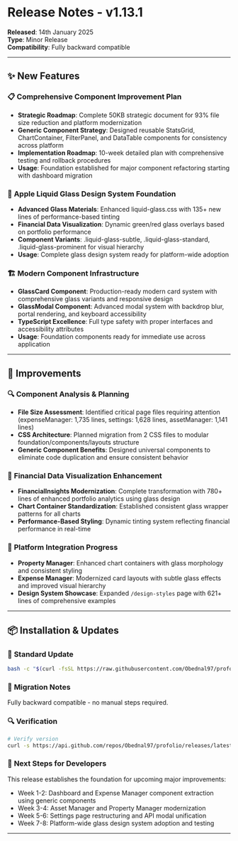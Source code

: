 # Release Notes - v1.13.1

**Released**: 14th January 2025  
**Type**: Minor Release  
**Compatibility**: Fully backward compatible

---

## ✨ **New Features**

### 📋 **Comprehensive Component Improvement Plan**

- **Strategic Roadmap**: Complete 50KB strategic document for 93% file size reduction and platform modernization
- **Generic Component Strategy**: Designed reusable StatsGrid, ChartContainer, FilterPanel, and DataTable components for consistency across platform
- **Implementation Roadmap**: 10-week detailed plan with comprehensive testing and rollback procedures
- **Usage**: Foundation established for major component refactoring starting with dashboard migration

### 🎨 **Apple Liquid Glass Design System Foundation**

- **Advanced Glass Materials**: Enhanced liquid-glass.css with 135+ new lines of performance-based tinting
- **Financial Data Visualization**: Dynamic green/red glass overlays based on portfolio performance
- **Component Variants**: .liquid-glass-subtle, .liquid-glass-standard, .liquid-glass-prominent for visual hierarchy
- **Usage**: Complete glass design system ready for platform-wide adoption

### 🏗️ **Modern Component Infrastructure**

- **GlassCard Component**: Production-ready modern card system with comprehensive glass variants and responsive design
- **GlassModal Component**: Advanced modal system with backdrop blur, portal rendering, and keyboard accessibility
- **TypeScript Excellence**: Full type safety with proper interfaces and accessibility attributes
- **Usage**: Foundation components ready for immediate use across application

---

## 🔧 **Improvements**

### 🔍 **Component Analysis & Planning**

- **File Size Assessment**: Identified critical page files requiring attention (expenseManager: 1,735 lines, settings: 1,628 lines, assetManager: 1,141 lines)
- **CSS Architecture**: Planned migration from 2 CSS files to modular foundation/components/layouts structure
- **Generic Component Benefits**: Designed universal components to eliminate code duplication and ensure consistent behavior

### 💎 **Financial Data Visualization Enhancement**

- **FinancialInsights Modernization**: Complete transformation with 780+ lines of enhanced portfolio analytics using glass design
- **Chart Container Standardization**: Established consistent glass wrapper patterns for all charts
- **Performance-Based Styling**: Dynamic tinting system reflecting financial performance in real-time

### 🎯 **Platform Integration Progress**

- **Property Manager**: Enhanced chart containers with glass morphology and consistent styling
- **Expense Manager**: Modernized card layouts with subtle glass effects and improved visual hierarchy
- **Design System Showcase**: Expanded `/design-styles` page with 621+ lines of comprehensive examples

---

## 📦 **Installation & Updates**

### 🚀 **Standard Update**

```bash
bash -c "$(curl -fsSL https://raw.githubusercontent.com/Obednal97/profolio/main/install-or-update.sh)"
```

### 🔄 **Migration Notes**

Fully backward compatible - no manual steps required.

### 🔍 **Verification**

```bash
# Verify version
curl -s https://api.github.com/repos/Obednal97/profolio/releases/latest | grep tag_name
```

### 🎯 **Next Steps for Developers**

This release establishes the foundation for upcoming major improvements:

- Week 1-2: Dashboard and Expense Manager component extraction using generic components
- Week 3-4: Asset Manager and Property Manager modernization
- Week 5-6: Settings page restructuring and API modal unification
- Week 7-8: Platform-wide glass design system adoption and testing

---
